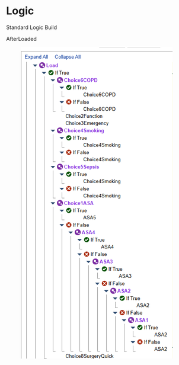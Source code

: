 # Logic

Standard Logic Build

AfterLoaded

<figure><img src="../../../.gitbook/assets/image (1).png" alt=""><figcaption></figcaption></figure>
